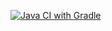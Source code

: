 [![Java CI with Gradle](https://github.com/Mifalem/SelenideCardDelivery/actions/workflows/gradle.yml/badge.svg)](https://github.com/Mifalem/SelenideCardDelivery/actions/workflows/gradle.yml)
